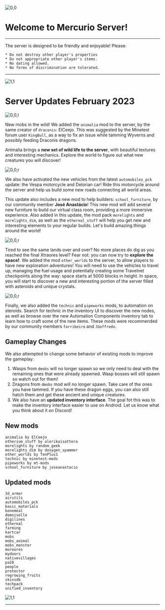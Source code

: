 ![0,0](item:///default:furnace)

# **Welcome to Mercurio Server!**
-------------------------------

The server is designed to be friendly and enjoyable! Please:

```
* Do not destroy other player's properties
* Do not appropriate other player's items.
* No dating allowed.
* No forms of discrimination are tolerated.
```

-------------------------------
![1,1](halo)

# **Server Updates February 2023**

![0,0,l](item:///animalia:crate)

New mobs in the wild! We added the `animalia` mod to the server, by the same
creator of `draconis`: ElCeejo. This was suggested by the Minetest forum user
`KingBull`, as a way to fix an issue while tamming Wyverns and possibly feeding
Draconis dragons.

Animalia brings a **new set of wild life to the server**, with beautiful 
textures and interesting mechanics. Explore the world to figure out what new
creatures you will discover!

![0,0,r](item:///automobiles_motorcycle:motorcycle)

We also have activated the new vehicles from the latest `automobiles_pck`
update: the Vespa motorcycle and Delorian car! Ride this motorcycle around the
server and help us build some new roads connecting all world areas.

This update also includes a new mod to help builders: `school_furniture`, by our
community member **José Anastácio**! This new mod will add several new furniture
to build our virtual class room, providing a more immersive experience. Also
added in this update, the mod pack `morelights` and `morelights_dim`, as well as
the `ethereal_stuff` will help you get new and interesting elements to your
regular builds.  Let's build amazing things around the world!

![0,0,r](item:///crystals:ghost_crystal_2)

Tired to see the same lands over and over? No more places do dig as you reached
the final Xtraores level? Fear not: you can now try to **explore the space!**.
We added the mod `other_worlds` to the server, to allow players to have new
exploration adventures! You will need to use the vehicles to travel up, managing
the fuel usage and potentially creating some Travelnet checkpoints along the
way: space starts at 5000 blocks in height. In space, you will start to discover
a new and interesting portion of the server filled with asteroids and unique
crystals.

![0,0,r](item:///technic:cnc)

Finally, we also added the `technic` and `pipeworks` mods, to automation  on
steroids. Search for technic in the inventory UI to discover the new nodes, as
well as browse over the new Automation Components inventory tab to learn how to
craft some of the new items. These mods were recommended by our community
members `farribeiro` and `JGoffredo`.

## Gameplay Changes

We also attempted to change some behavior of existing mods to improve the
gameplay:

1. Wasps from `dmobs` will no longer spawn so we only need to deal with the remaining ones that were already spawned. Wasp bosses will still spawn so watch out for them!
2. Dragons from `dmobs` mod will no longer spawn. Take care of the ones you have tammed. If you have these dragon eggs, you can also still hatch them and get these ancient and unique creatures.
3. We also have an **updated inventory interface**. The goal fot this was to make the inventory interface easier to use on Android. Let us know what you think about it on Discord!

## New mods

```
animalia by ElCeejo
etherium_stuff by alerikaisattera
morelights by random_geek
morelights_dim by doxygen_spammer
other_worlds by TenPlus1
technic by minetest-mods
pipeworks by mt-mods
school_furniture by joseanastacio
```

## Updated mods

```
3d_armor
airutils
automobiles_pck
basic_materials
bonemeal
demoiselle
digilines
ethereal
farming
kartcar
mobs
mobs_animal
mobs_monster
moreores
mydoors
nativevillages
pa28
people
protector
regrowing_fruits
skinsdb
techpack
unified_inventory
```

![1,1](halo)

---
